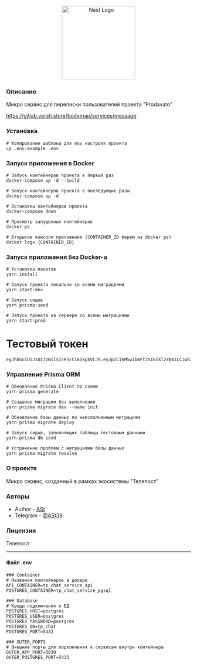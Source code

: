 <p align="center">
  <a href="http://nestjs.com/" target="blank"><img src="https://nestjs.com/img/logo-small.svg" width="200" alt="Nest Logo" /></a>
</p>

### Описание

Микро сервис для переписки пользователей проекта "Prodavato"

https://gitlab.versh.store/bodymap/services/message

### Установка

```
# Копирование шаблона для env настроек проекта 
cp .env.example .env
```

### Запуск приложения в Docker

```
# Запуск контейнеров проекта в первый раз
docker-compose up -d --build

# Запуск контейнеров проекта в последующие разы
docker-compose up -d

# Остановка контейнеров проекта
docker-compose down

# Просмотр запущенных контейнеров
docker ps

# Открытие консоли приложения (CONTAINER_ID берем из docker ps)
docker logs {CONTAINER_ID}
```

### Запуск приложения без Docker-а

```
# Установка пакетов
yarn install

# Запуск проекта локально со всеми миграциями
yarn start:dev

# Запуск сидов
yarn prisma:seed

# Запуск проекта на сервере со всеми миграциями
yarn start:prod
```

# Тестовый токен
```
eyJhbGciOiJIUzI1NiIsInR5cCI6IkpXVCJ9.eyJpZCI6MSwibmFtZSI6Ikl2YW4iLCJwb3NpdGlvbiI6IlBVQkxJU0hFUiIsImlzQWRtaW4iOmZhbHNlLCJpYXQiOjE3NDEwNzM1OTMsImV4cCI6MTc3MjYzMTE5M30.sVBC6BcDxFgGZZ6KuZXk5GKgV9IfwvzJYDlQvPZjNSM
```

### Управление Prisma ORM

```
# Обновление Prisma Client по схеме  
yarn prisma generate

# Создание миграции без выполнения
yarn prisma migrate dev --name init

# Обновление базы данных по неисполненным миграциям
yarn prisma migrate deploy

# Запуск сидов, заполняющих таблицы тестовыми данными
yarn prisma db seed

# Устранение проблем с миграциями базы данных
yarn prisma migrate resolve
```

### О проекте

Микро сервис, созданный в рамках экосистемы "Телепост"

### Авторы

- Author - [ASt](https://github.com/ast39)
- Telegram - [@ASt39](https://t.me/ASt39)

### Лицензия
Телепост

---
#### Файл .env
```dotenv
### Container
# Названия контейнеров в докере
API_CONTAINER=tp_chat_service_api
POSTGRES_CONTAINER=tp_chat_service_pgsql

### Database
# Креды подключения к БД
POSTGRES_HOST=postgres
POSTGRES_USER=postgres
POSTGRES_PASSWORD=postgres
POSTGRES_DB=tp_chat
POSTGRES_PORT=5432

### OUTER_PORTS
# Внешние порты для подключения к сервисам внутри контейнера
OUTER_APP_PORT=3030
OUTER_POSTGRES_PORT=5435
```